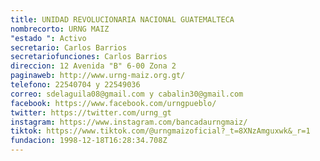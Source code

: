 ```yaml
---
title: UNIDAD REVOLUCIONARIA NACIONAL GUATEMALTECA
nombrecorto: URNG MAIZ
"estado ": Activo
secretario: Carlos Barrios
secretariofunciones: Carlos Barrios
direccion: 12 Avenida "B" 6-00 Zona 2
paginaweb: http://www.urng-maiz.org.gt/
telefono: 22540704 y 22549036
correo: sdelaguila08@gmail.com y cabalin30@gmail.com
facebook: https://www.facebook.com/urngpueblo/
twitter: https://twitter.com/urng_gt
instagram: https://www.instagram.com/bancadaurngmaiz/
tiktok: https://www.tiktok.com/@urngmaizoficial?_t=8XNzAmguxwk&_r=1
fundacion: 1998-12-18T16:28:34.708Z
---
```

